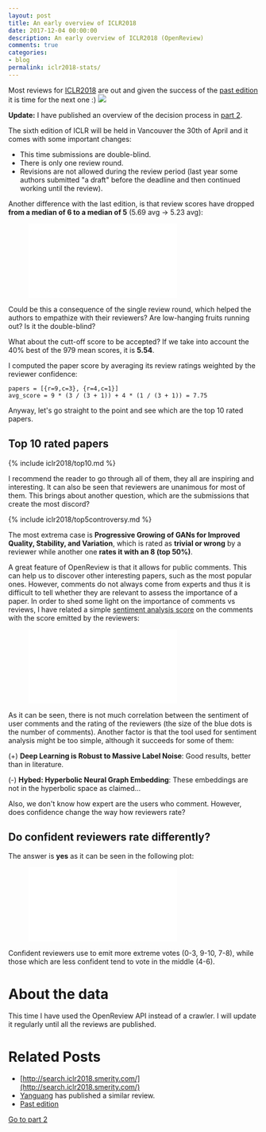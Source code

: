 ```yaml
---
layout: post
title: An early overview of ICLR2018
date: 2017-12-04 00:00:00
description: An early overview of ICLR2018 (OpenReview)
comments: true
categories:
- blog
permalink: iclr2018-stats/
---
```


Most reviews for [ICLR2018](https://openreview.net/group?id=ICLR.cc/2018/Conference) are out and given the success of the [past edition](https://prlz77.github.io/iclr2017-stats) it is time for the next one :)
<img src='{{ "/assets/images/iclr2018/wordcloud.svg" | absolute_url }}' style='margin: auto;' />

<!---->

**Update:** I have published an overview of the decision process in [part 2](https://prlz77.github.io/iclr2018-stats-2).

The sixth edition of ICLR will be held in Vancouver the 30th of April and it comes with some important changes: 
* This time submissions are double-blind.
* There is only one review round.
* Revisions are not allowed during the review period (last year some authors submitted "a draft" before the deadline and then continued working until the review).

Another difference with the last edition, is that review scores have dropped **from a median of 6 to a median of 5** (5.69 avg -> 5.23 avg):

<figure>
    <embed type="image/svg+xml" src='{{ "/assets/images/iclr2018/score_histogram.svg" | absolute_url }}' />
</figure>

Could be this a consequence of the single review round, which helped the authors to empathize with their reviewers? Are low-hanging fruits running out? Is it the double-blind?

What about the cutt-off score to be accepted? If we take into account the 40% best of the 979 mean scores, it is **5.54**.

I computed the paper score by averaging its review ratings weighted by the reviewer confidence: 

```
papers = [{r=9,c=3}, {r=4,c=1}]
avg_score = 9 * (3 / (3 + 1)) + 4 * (1 / (3 + 1)) = 7.75

```

Anyway, let's go straight to the point and see which are the top 10 rated papers.

## Top 10 rated papers

{% include iclr2018/top10.md %}

I recommend the reader to go through all of them, they all are inspiring and interesting. It can also be seen that reviewers are unanimous for most of them. This brings about another question,
which are the submissions that create the most discord?

{% include iclr2018/top5controversy.md %}

The most extrema case is **Progressive Growing of GANs for Improved Quality, Stability, and Variation**, which is rated as **trivial or wrong** by a reviewer while another one **rates it with an 8 (top 50%)**.

A great feature of OpenReview is that it allows for public comments. This can help us to discover other interesting papers, such as the most popular ones. However, comments do not always come from experts and thus it is
difficult to tell whether they are relevant to assess the importance of a paper.  In order to shed some light on the importance of comments vs reviews, I have related a simple [sentiment analysis score](https://textblob.readthedocs.io/en/dev/) on the comments with the score emitted by the reviewers:


<figure>
    <embed type="image/svg+xml" src='{{ "/assets/images/iclr2018/sentimentvscore.svg" | absolute_url }}' />
</figure>

As it can be seen, there is not much correlation between the sentiment of user comments and the rating of the reviewers (the size of the blue dots is the number of comments). Another factor is that the tool used for sentiment analysis might be too simple, although it succeeds for some of them:

(+) **Deep Learning is Robust to Massive Label Noise**: Good results, better than in literature.

(-) **Hybed: Hyperbolic Neural Graph Embedding**: These embeddings are not in the hyperbolic space as claimed...

Also, we don't know how expert are the users who comment. However, does confidence change the way how reviewers rate?

## Do confident reviewers rate differently?

The answer is **yes** as it can be seen in the following plot:

<figure>
    <embed type="image/svg+xml" src='{{ "/assets/images/iclr2018/confscore.svg" | absolute_url }}' />
</figure>

Confident reviewers use to emit more extreme votes (0-3, 9-10, 7-8), while those which are less confident tend to vote in the middle (4-6). 

# About the data
This time I have used the OpenReview API instead of a crawler. I will update it regularly until all the reviews are published. 

# Related Posts
* [http://search.iclr2018.smerity.com/](http://search.iclr2018.smerity.com/)
* [Yanguang](https://liyaguang.github.io/iclr2018-stats) has published a similar review.
* [Past edition](https://prlz77.github.io/iclr2017-stats/)

[Go to part 2](https://prlz77.github.io/iclr2018-stats-2)
